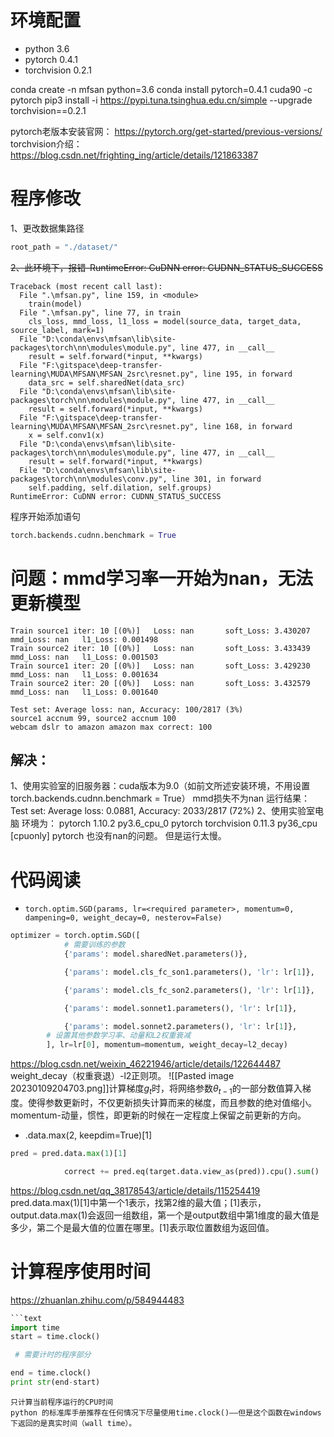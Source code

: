# 环境配置
-   python 3.6
-   pytorch 0.4.1
-   torchvision 0.2.1

conda create -n mfsan python=3.6
conda install pytorch=0.4.1 cuda90 -c pytorch
pip3 install -i https://pypi.tuna.tsinghua.edu.cn/simple --upgrade torchvision==0.2.1

pytorch老版本安装官网：
https://pytorch.org/get-started/previous-versions/
torchvision介绍：
https://blog.csdn.net/frighting_ing/article/details/121863387


# 程序修改
1、更改数据集路径
```python
root_path = "./dataset/"
```
~~2、此环境下，报错-RuntimeError: CuDNN error: CUDNN_STATUS_SUCCESS~~
```
Traceback (most recent call last):
  File ".\mfsan.py", line 159, in <module>
    train(model)
  File ".\mfsan.py", line 77, in train
    cls_loss, mmd_loss, l1_loss = model(source_data, target_data, source_label, mark=1)
  File "D:\conda\envs\mfsan\lib\site-packages\torch\nn\modules\module.py", line 477, in __call__
    result = self.forward(*input, **kwargs)
  File "F:\gitspace\deep-transfer-learning\MUDA\MFSAN\MFSAN_2src\resnet.py", line 195, in forward
    data_src = self.sharedNet(data_src)
  File "D:\conda\envs\mfsan\lib\site-packages\torch\nn\modules\module.py", line 477, in __call__
    result = self.forward(*input, **kwargs)
  File "F:\gitspace\deep-transfer-learning\MUDA\MFSAN\MFSAN_2src\resnet.py", line 168, in forward
    x = self.conv1(x)
  File "D:\conda\envs\mfsan\lib\site-packages\torch\nn\modules\module.py", line 477, in __call__
    result = self.forward(*input, **kwargs)
  File "D:\conda\envs\mfsan\lib\site-packages\torch\nn\modules\conv.py", line 301, in forward
    self.padding, self.dilation, self.groups)
RuntimeError: CuDNN error: CUDNN_STATUS_SUCCESS
```
程序开始添加语句
```python
torch.backends.cudnn.benchmark = True
```

# 问题：mmd学习率一开始为nan，无法更新模型

```
Train source1 iter: 10 [(0%)]   Loss: nan       soft_Loss: 3.430207     mmd_Loss: nan   l1_Loss: 0.001498
Train source2 iter: 10 [(0%)]   Loss: nan       soft_Loss: 3.433439     mmd_Loss: nan   l1_Loss: 0.001503
Train source1 iter: 20 [(0%)]   Loss: nan       soft_Loss: 3.429230     mmd_Loss: nan   l1_Loss: 0.001634
Train source2 iter: 20 [(0%)]   Loss: nan       soft_Loss: 3.432579     mmd_Loss: nan   l1_Loss: 0.001640

Test set: Average loss: nan, Accuracy: 100/2817 (3%)
source1 accnum 99, source2 accnum 100
webcam dslr to amazon amazon max correct: 100
```

## 解决：
1、使用实验室的旧服务器：cuda版本为9.0（如前文所述安装环境，不用设置torch.backends.cudnn.benchmark = True）
mmd损失不为nan
运行结果：Test set: Average loss: 0.0881, Accuracy: 2033/2817 (72%)
2、使用实验室电脑 
环境为：
pytorch                   1.10.2              py3.6_cpu_0    pytorch
torchvision               0.11.3                 py36_cpu  [cpuonly]  pytorch
也没有nan的问题。
但是运行太慢。


# 代码阅读
- `torch.optim.SGD(params, lr=<required parameter>, momentum=0, dampening=0, weight_decay=0, nesterov=False)`

```python
optimizer = torch.optim.SGD([
			# 需要训练的参数
            {'params': model.sharedNet.parameters()},

            {'params': model.cls_fc_son1.parameters(), 'lr': lr[1]},

            {'params': model.cls_fc_son2.parameters(), 'lr': lr[1]},

            {'params': model.sonnet1.parameters(), 'lr': lr[1]},

            {'params': model.sonnet2.parameters(), 'lr': lr[1]},
		# 设置其他参数学习率、动量和L2权重衰减
        ], lr=lr[0], momentum=momentum, weight_decay=l2_decay)
```
https://blog.csdn.net/weixin_46221946/article/details/122644487
weight_decay（权重衰退）-l2正则项。
![[Pasted image 20230109204703.png]]计算梯度$g_t$时，将网络参数$\theta_{t-1}$的一部分数值算入梯度。使得参数更新时，不仅更新损失计算而来的梯度，而且参数的绝对值缩小。
momentum-动量，惯性，即更新的时候在一定程度上保留之前更新的方向。


- .data.max(2, keepdim=True)[1]
```python
pred = pred.data.max(1)[1]

            correct += pred.eq(target.data.view_as(pred)).cpu().sum()
```
https://blog.csdn.net/qq_38178543/article/details/115254419
pred.data.max(1)[1]中第一个1表示，找第2维的最大值；[1]表示，output.data.max(1)会返回一组数组，第一个是output数组中第1维度的最大值是多少，第二个是最大值的位置在哪里。[1]表示取位置数组为返回值。


# 计算程序使用时间
https://zhuanlan.zhihu.com/p/584944483
```python
```text
import time
start = time.clock()

 # 需要计时的程序部分

end = time.clock()
print str(end-start)
```
```
只计算当前程序运行的CPU时间
python 的标准库手册推荐在任何情况下尽量使用time.clock()——但是这个函数在windows下返回的是真实时间（wall time）。

